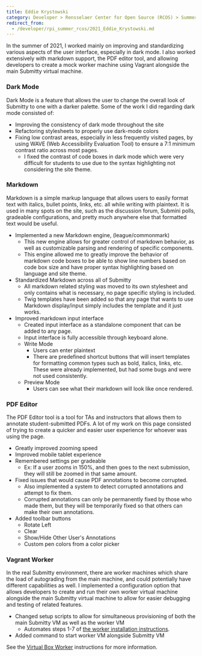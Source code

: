```yaml
---
title: Eddie Krystowski
category: Developer > Rensselaer Center for Open Source (RCOS) > Summer 2021
redirect_from:
  - /developer/rpi_summer_rcos/2021_Eddie_Krystowski.md
---
```


In the summer of 2021, I worked mainly on improving and standardizing various aspects of the user interface, especially in dark mode. I also worked extensively with markdown support, the PDF editor tool, and allowing developers to create a mock worker machine using Vagrant alongside the main Submitty virtual machine.

### Dark Mode
Dark Mode is a feature that allows the user to change the overall look of Submitty to one with a darker palette. Some of the work I did regarding dark mode consisted of:
- Improving the consistency of dark mode throughout the site
- Refactoring stylesheets to properly use dark-mode colors
- Fixing low contrast areas, especially in less frequently visited pages, by using WAVE (Web Accessibility Evaluation Tool) to ensure a 7:1 minimum contrast ratio across most pages.
    - I fixed the contrast of code boxes in dark mode which were very difficult for students to use due to the syntax highlighting not considering the site theme.


### Markdown
Markdown is a simple markup language that allows users to easily format text with italics, bullet points, links, etc. all while writing with plaintext. It is used in many spots on the site, such as the discussion forum, Submini polls, gradeable configurations, and pretty much anywhere else that formatted text would be useful. 

- Implemented a new Markdown engine, (league/commonmark)
    - This new engine allows for greater control of markdown behavior, as well as customizable parsing and rendering of specific components.
    - This engine allowed me to greatly improve the behavior of markdown code boxes to be able to show line numbers based on code box size and have proper syntax highlighting based on language and site theme.
- Standardized Markdown across all of Submitty
    - All markdown related styling was moved to its own stylesheet and only contains what is necessary, no page specific styling is included.
    - Twig templates have been added so that any page that wants to use Markdown display/input simply includes the template and it just works.
- Improved markdown input interface
    - Created input interface as a standalone component that can be added to any page.
    - Input interface is fully accessible through keyboard alone.
    - Write Mode
        - Users can enter plaintext
        - There are predefined shortcut buttons that will insert templates for formatting common types such as bold, italics, links, etc. These were already implemented, but had some bugs and were not used consistently.
    - Preview Mode
        - Users can see what their markdown will look like once rendered.

### PDF Editor
The PDF Editor tool is a tool for TAs and instructors that allows them to annotate student-submitted PDFs. A lot of my work on this page consisted of trying to create a quicker and easier user experience for whoever was using the page.

- Greatly improved zooming speed
- Improved mobile tablet experience
- Remembered settings per gradeable
    - Ex: If a user zooms in 150%, and then goes to the next submission, they will still be zoomed in that same amount.
- Fixed issues that would cause PDF annotations to become corrupted.
    - Also implemented a system to detect corrupted annotations and attempt to fix them.
    - Corrupted annotations can only be permanently fixed by those who made them, but they will be temporarily fixed so that others can make their own annotations.
- Added toolbar buttons
    - Rotate Left
    - Clear
    - Show/Hide Other User's Annotations
    - Custom pen colors from a color picker

### Vagrant Worker
In the real Submitty environment, there are worker machines which share the load of autograding from the main machine, and could potentially have different capabilities as well. I implemented a configuration option that allows developers to create and run their own worker virtual machine alongside the main Submitty virtual machine to allow for easier debugging and testing of related features.

- Changed setup scripts to allow for simultaneous provisioning of both the main Submitty VM as well as the worker VM
    - Automates steps 1-7 of [the worker installation instructions](/sysadmin/worker_installation).
- Added command to start worker VM alongside Submitty VM

See the [Virtual Box Worker](http://localhost:4000/developer/worker_vm) instructions for more information.
